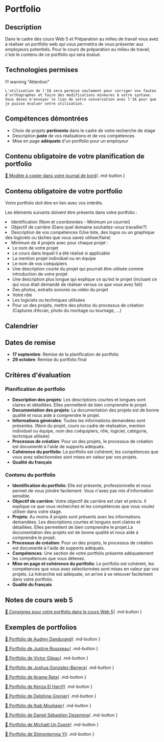 # Portfolio


## Description
Dans le cadre des cours Web 5 et Préparation au milieu de travail vous avez à réaliser un portfolio web qui vous permettra de vous présenter aux employeurs potentiels. Pour le cours de préparation au milieu de travail, c'est le contenu de ce portfolio qui sera évalué. 

## Technologies permises
!!! warning "Attention"

    L'utilisation de l'IA sera permise seulement pour corriger vos fautes d'orthographes et faire des modifications mineures à votre syntaxe. Vous devez m'envoyer le lien de votre conversation avec l'IA pour que je puisse évaluer votre utilisation. 

## Compétences démontrées
* Choix de projets **pertinents** dans le cadre de votre recherche de stage
* Description **juste** de vos réalisations et de vos compétences
* Mise en page **adéquate** d'un portfolio pour un employeur

## Contenu obligatoire de votre planification de portfolio
[💼 Modèle à copier dans votre journal de bord](https://github.com/tim-montmorency-preparation-stage/modele_journal_preparation_stage/blob/main/03_planification_portfolio.md){ .md-button }    


## Contenu obligatoire de votre portfolio
Votre portfolio doit être en lien avec vos intérêts. 

Les éléments suivants doivent être présents dans votre portfolio :
<li>Identification (Nom et coordonnées - Minimum un courriel)</li>
<li>Objectif de carrière (Dans quel domaine souhaitez-vous travailler?)</li>
<li>Description de vos compétences (Une liste, des logos ou un graphique des logiciels ou tâches que vous savez utiliser/faire)</li>
<li>Minimum de 4 projets avec pour chaque projet :<ul><li>Le nom de votre projet</li><li>Le cours dans lequel il a été réalisé si applicable</li><li>La mention projet individuel ou en équipe</li><li>Le nom de vos coéquipiers</li><li>Une description courte du projet qui pourrait être utilisée comme introduction de votre projet</li><li>Une description plus longue qui explique ce qu’est le projet (incluant ce qui vous était demandé de réaliser versus ce que vous avez fait)</li><li>Des photos, extraits sonores ou vidéo du projet</li><li>Votre rôle</li><li>Les logiciels ou techniques utilisées</li><li>Pour un des projets, mettre des photos du processus de création (Captures d’écran, photo du montage ou tournage, …)</li></ul></li>

## Calendrier

## Dates de remise
* **17 septembre**: Remise de la planification de portfolio
* **29 octobre**: Remise du portfolio final

## Critères d'évaluation
### Planification de portfolio
* **Description des projets**: Les descriptions courtes et longues sont claires et détaillées. Elles permettent de bien comprendre le projet.
* **Documentation des projets**: La documentation des projets est de bonne qualité et nous aide à comprendre le projet.
* **Informations générales**: Toutes les informations demandées sont présentes. (Nom du projet, cours ou cadre de réalisation, mention individuel ou équipe, nom des coéquipiers, rôle, logiciel, catégorie, technique utilisée)
* **Processus de création**: Pour un des projets, le processus de création est documenté à l'aide de supports adéquats.
* **Cohérence du portfolio**: Le portfolio est cohérent, les compétences que vous avez sélectionnées sont mises en valeur par vos projets. 
* **Qualité du français**

### Contenu du portfolio
* **Identification du portfolio**: Elle est présente, professionnelle et nous permet de vous joindre facilement. Vous n'avez pas mis d'information sensible.
* **Objectif de carrière**: Votre objectif de carrière est clair et précis. Il explique ce que vous recherchez et les compétences que vous voulez utiliser dans votre stage. 
* **Projets**: Au moins 4 projets sont présents avec les informations demandées. Les descriptions courtes et longues sont claires et détaillées. Elles permettent de bien comprendre le projet.La documentation des projets est de bonne qualité et nous aide à comprendre le projet.
* **Processus de création**: Pour un des projets, le processus de création est documenté à l'aide de supports adéquats.
* **Compétences**: Une section de votre portfolio présente adéquatement les compétences que vous détenez. 
* **Mise en page et cohérence du portfolio**: Le portfolio est cohérent, les compétences que vous avez sélectionnées sont mises en valeur par vos projets. La hiérarchie est adéquate, on arrive à se retouver facilement dans votre portfolio.
* **Qualité du français**

## Notes de cours web 5
[💼 Consignes pour votre portfolio dans le cours Web 5](https://tim-montmorency.com/compendium/582-511-web5/projets/portfolio.html){ .md-button }  

## Exemples de portfolios
[💼 Portfolio de Audrey Dandurand](https://audreydandurand.github.io/index.html){ .md-button }    

[💼 Portfolio de Justine Rousseau](https://justinersu.github.io/){ .md-button }    

[💼 Portfolio de Victor Gileau](https://victorgileau.github.io/victorgileau_portfolio/index.html){ .md-button }         

[💼 Portfolio de Joshua Gonzalez-Barrera](https://jxshvfx.github.io/joshuagonzalez.github.io/){ .md-button }     

[💼 Portfolio de Ikrame Rata](https://ikramert.ca/){ .md-button }     

[💼 Portfolio de Kenza El Harrif](https://kenzaelharrif.github.io/KenzaElHarrif_portfolio/index.html){ .md-button }      

[💼 Portfolio de Delphine Grenier](https://delphineg-projets.github.io/portfolio){ .md-button }      

[💼 Portfolio de Ihab Mouhajer](https://ihabmjr.github.io/){ .md-button }     

[💼 Portfolio de Daniel Sébastien Dezemma](https://dezemma.com/){ .md-button }      

[💼 Portfolio de Michaël Un Dupré](https://michaelu-d.github.io/portfolio/){ .md-button }    

[💼 Portfolio de Sitmonternna Yi](https://sitmonternna.github.io/artist_portfolio/){ .md-button }
